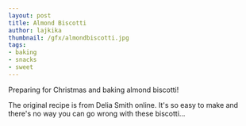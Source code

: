 ```yaml
---
layout: post
title: Almond Biscotti
author: lajkika
thumbnail: /gfx/almondbiscotti.jpg
tags:
- baking
- snacks
- sweet
---
```


Preparing for Christmas and baking almond biscotti!

The original recipe is from Delia Smith online. It's so easy to make and there's no way you can go wrong with these biscotti...
